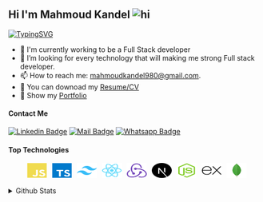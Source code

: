 ## Hi I'm Mahmoud Kandel <img src="https://user-images.githubusercontent.com/1303154/88677602-1635ba80-d120-11ea-84d8-d263ba5fc3c0.gif" width="28px" height="28px" alt="hi">

[![TypingSVG](https://readme-typing-svg.demolab.com?lines=I'm+a+Frontend+developer;I'm+a+MERN+Developer)](https://git.io/typing-svg)

<!-- TODO: Add last video link -->

-   🔭 I'm currently working to be a Full Stack developer
-   🤔 I’m looking for every technology that will making me strong Full stack developer.
-   📫 How to reach me: mahmoudkandel980@gmail.com.
-   📃 You can downoad my [Resume/CV](https://github.com/mahmoudkandel980/mahmoudkandel980/blob/main/cv/MahmoudKandel_Frontend.pdf)
-   🔗 Show my [Portfolio](https://mahmoud-kandel.netlify.app/)

#### Contact Me

[![Linkedin Badge](https://img.shields.io/badge/-Linkedin-0e76a8?style=flat&labelColor=white&logo=linkedin&logoColor=0e76a8)](https://www.linkedin.com/in/mahmoud-kandel/) [![Mail Badge](https://img.shields.io/badge/-Gmail-c0392b?style=flat&labelColor=white&logo=gmail&logoColor=c0392b)](mailto:mahmoudkandel980@gmail.com) [![Whatsapp Badge](https://img.shields.io/badge/-Whatsapp-gree?style=flat&labelColor=white&logo=whatsapp&logoColor=gree)](https://wa.me/+201026903703)

#### Top Technologies

<div style="display: flex; gap: 10px; flex-wrap: wrap; justify-content: center; align-items: center;"><br>
  <img style="margin-top:5px margin-bottom:5px" align="center" alt="javascript" height="30" width="40" src="https://raw.githubusercontent.com/devicons/devicon/master/icons/javascript/javascript-plain.svg">
  <img style="margin-top:5px margin-bottom:5px" align="center" alt="typescript" height="30" width="40" src="https://raw.githubusercontent.com/devicons/devicon/master/icons/typescript/typescript-plain.svg">
  <img style="margin-top:5px margin-bottom:5px" align="center" alt="tailwindcss" height="30" width="40" src="https://raw.githubusercontent.com/devicons/devicon/master/icons/tailwindcss/tailwindcss-plain.svg">
  <img style="margin-top:5px margin-bottom:5px" align="center" alt="React" height="30" width="40" src="https://raw.githubusercontent.com/devicons/devicon/master/icons/react/react-original.svg">
  <img style="margin-top:5px margin-bottom:5px" align="center" alt="redux" height="30" width="40" src="https://raw.githubusercontent.com/devicons/devicon/master/icons/redux/redux-original.svg">
  <img style="margin-top:5px margin-bottom:5px" align="center" alt="nextjs" height="30" width="40" src="https://raw.githubusercontent.com/devicons/devicon/master/icons/nextjs/nextjs-original.svg">
  <img style="margin-top:5px margin-bottom:5px" align="center" alt="nodejs" height="30" width="40" src="https://raw.githubusercontent.com/devicons/devicon/master/icons/nodejs/nodejs-original.svg">
  <img style="margin-top:5px margin-bottom:5px" align="center" alt="express" height="30" width="40" src="https://raw.githubusercontent.com/devicons/devicon/master/icons/express/express-original.svg">
  <img style="margin-top:5px margin-bottom:5px" align="center" alt="mongodb" height="30" width="40" src="https://raw.githubusercontent.com/devicons/devicon/master/icons/mongodb/mongodb-original.svg">
</div>

<br />
<!-- <br />
<br /> -->

<!-- #### 1.1.2. Profile Visits -->

<!-- ![visitors](https://visitor-badge.glitch.me/badge?page_id=mahmoudkandel980.mahmoudkandel980&left_color=green&right_color=red) -->

<details>
<summary>
Github Stats
</summary>

<br />

<div>
  <a href="https://github.com/mahmoudkandel980">
  <img height="180em" src="https://github-readme-stats.vercel.app/api?username=mahmoudkandel980&show_icons=true&theme=dracula&include_all_commits=true&count_private=true"/>
  <img height="180em" src="https://github-readme-stats.vercel.app/api/top-langs/?username=mahmoudkandel980&layout=compact&langs_count=16&theme=dracula"/>
</div>

</details>
